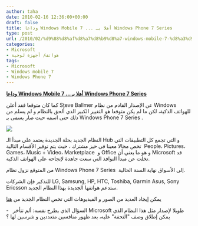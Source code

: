 ```yaml
---
author: taha
date: 2010-02-16 12:36:00+00:00
draft: false
title: وداعا Windows Mobile 7 ... أهلا بـ Windows Phone 7 Series
type: post
url: /2010/02/%d9%88%d8%af%d8%a7%d8%b9%d8%a7-windows-mobile-7-%d8%a3%d9%87%d9%84%d8%a7-%d8%a8%d9%80-windows-phone-7-series/
categories:
- Microsoft
- هواتف/ أجهزة لوحية
tags:
- Microsoft
- Windows mobile 7
- Windows Phone 7
---
```


[**وداعا Windows Mobile 7 ... أهلا بـ Windows Phone 7 Series**](http://www.it-scoop.com/2010/02/%d9%88%d8%af%d8%a7%d8%b9%d8%a7-windows-mobile-7-%d8%a3%d9%87%d9%84%d8%a7-%d8%a8%d9%80-windows-phone-7-series/)


كما كان متوقعا فقد أعلن Steve Ballmer عن الإصدار القادم من نظام Windows للهواتف الذكية، لكن ما لم يكن متوقعا هو التغيير الكبير الذي أُلحق بالنظام و لم يسلم من ذلك حتى اسمه حيث صار يسمى بـ Windows Phone 7 Series .

[![](http://www.it-scoop.com/wp-content/uploads/2010/02/microsoft_windowsphone7.jpg)
](http://www.it-scoop.com/2010/02/%d9%88%d8%af%d8%a7%d8%b9%d8%a7-windows-mobile-7-%d8%a3%d9%87%d9%84%d8%a7-%d8%a8%d9%80-windows-phone-7-series/)

النظام الجديد بحلة الجديدة يعتمد على مبدأ الـ Hub و التي تجمع كل التطبيقات التي تخص مجالا معينا في حيز مشترك ، حيث يتم توفير الأقسام التالية  People، Pictures، Games، Music + Video، Marketplace  و Office و هو ما يعني أن Microsoft قد تخلت عن مبدأ النوافذ التي سعت جاهدة لإنجاحه على الهواتف الذكية.

من المتوقع نزول نظام Windows Phone 7 Series  إلى الأسواق نهاية السنة الحالية.

للتذكير فإن الشركات LG, Samsung, HP, HTC, Toshiba, Garmin Asus, Sony Ericsson ستدعم هواتفها الجديدة بهذا النظام الجديد.

يمكن إيجاد العديد من الصور و الفيديوهات التي تخص النظام الجديد من [هنا](http://www.engadget.com/2010/02/15/windows-phone-7-series-hands-on-and-impressions/)

-   السؤال الذي يطرح نفسه: ألم تتأخر Microsoft طويلا لإصدار مثل هذا النظام الذي يمكن إطلاق وصف "التحفة" عليه، بعد ظهور منافسين متعددين و شرسين لها ؟
